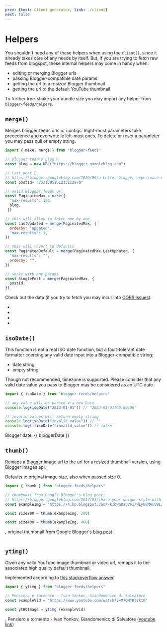 ```yaml
---
prev: {text: Client generator, link: ./client}
next: false
---
```


<script setup>
import { thumb, ytimg, isoDate, make, merge } from '@lib'
import { useIntervalFn } from '@vueuse/core'
import { onMounted, ref } from 'vue'

// image  thumbnails

const exampleImg = 'https://4.bp.blogspot.com/-k1bwGQauV6I/WLyURMAuU9I/AAAAAAAAAD0/k_ZcX4sr_bENoB2P3P8MTEfN-ymfa3_ugCLcB/s1600/en_Contempo.jpg'

const size200 = thumb(exampleImg, 200)

const size400 = thumb(exampleImg, 400)

const exampleVid = 'https://www.youtube.com/watch?v=M7QMTRlzkt0'

const ytHQImage = ytimg (exampleVid)

// date examples

const bloggerDate = ref('')

useIntervalFn(() => {
  bloggerDate.value = isoDate(new Date)
}, 1000)

// url examples

// Blogger team's blog 💖
const blog = new URL("https://blogger.googleblog.com")

// Last post 📰
// https://blogger.googleblog.com/2020/05/a-better-blogger-experience-on-web.html
const postId= "7531385161213212970"

// valid Blogger feeds url
const PaginatedMax = make({
  "max-results": 150,
  blog,
 })

// this will allow to fetch one by one
const LastUpdated = merge(PaginatedMax, {
  orderby: "updated",
  "max-results": 1,
})

// this will revert to defaults
const PaginatedDefault = merge(PaginatedMax,LastUpdated, {
  "max-results": "",
  orderby: "",
})

// works with any params
const SinglePost = merge(PaginatedMax, {
  postId,
})
</script>

# Helpers

You shouldn't need any of these helpers when using the `client()`, since it already takes care of any needs by itself. But, if you are trying to fetch raw feeds from blogspot, these internal helpers may come in handy when:

* editing or merging Blogger urls
* passing Blogger-compatible date params
* getting the url to a resized Blogger thumbnail
* getting the url to the default YouTube thumbnail

To further tree-shake your bundle size you may import any helper from `blogger-feeds/helpers`.

## `merge()`

Merges blogger feeds urls or configs. Right-most parameters take precedence and overwrite le left-most ones. To delete or reset a parameter you may pass null or empty string.

``` js
import { make, merge } from "blogger-feeds"

// Blogger team's blog 💖
const blog = new URL("https://blogger.googleblog.com")

// Last post 📰
// https://blogger.googleblog.com/2020/05/a-better-blogger-experience-on-web.html
const postId= "7531385161213212970"

// valid Blogger feeds url
const PaginatedMax = make({
  "max-results": 150,
  blog,
 })

// this will allow to fetch one by one
const LastUpdated = merge(PaginatedMax, {
  orderby: "updated",
  "max-results": 1,
})

// this will revert to defaults
const PaginatedDefault = merge(PaginatedMax,LastUpdated, {
  "max-results": "",
  orderby: "", 
})

// works with any params
const SinglePost = merge(PaginatedMax, {
  postId,
})
```

Check out the data (if you try to fetch you may incur into [CORS issues](http://localhost:7777/get-started.html#requirements)):

<ul>
  <li>
    <a :href="PaginatedMax" text="PaginatedMax" target="_blank" />
  </li>
  <li>
    <a :href="LastUpdated" text="LastUpdated" target="_blank" />
  </li>
  <li>
    <a :href="PaginatedDefault" text="PaginatedDefault" target="_blank" />
  </li>
  <li>
    <a :href="SinglePost" text="SinglePost" target="_blank" />
  </li>
</ul>

## `isoDate()`

This function is not a real ISO date function, but a fault-tolerant date formatter coercing any valid date input into a Blogger-compatible string:

* date string
* empty string

Though not recommended, timezone is supported. Please consider that any valid date value you pass to Blogger may be considered as an UTC date.

``` js
import { isoDate } from "blogger-feeds/helpers"

// any value will be parsed via new Date
console.log(isoDate("2023-01-01")) // "2023-01-01T00:00:00"

// invalid values will return empty string
console.log(isoDate("invalid_value")) // ""
console.log(!!isoDate("invalid_value")) // false
```

Blogger date: {{ bloggerDate }}

## `thumb()`

Remaps a Blogger image url to the url for a resized thumbnail version, using Blogger images api.

Defaults to original image size, also when passed size 0.

``` js
import { thumb } from "blogger-feeds/helpers"

// thumbnail from Google Blogger's blog post:
// https://blogger.googleblog.com/2017/03/share-your-unique-style-with-new.html
const exampleImg = "https://4.bp.blogspot.com/-k1bwGQauV6I/WLyURMAuU9I/AAAAAAAAAD0/k_ZcX4sr_bENoB2P3P8MTEfN-ymfa3_ugCLcB/s1600/en_Contempo.jpg"

const size200 = thumb(exampleImg, 200)

const size400 = thumb(exampleImg, 400)
```

<a :href="exampleImg" text="exampleImg (size 1600)" />, original thumbnail from Google Blogger's [blog post](https://blogger.googleblog.com/2017/03/share-your-unique-style-with-new.html)

<div class="flex flex-col text-center gap-3">
  <div class="mx-auto">
    <img :src="size400" />
    <a :href="size400" text="size400" target="_blank" />
  </div>
  <div class="mx-auto">
    <img :src="size200" />
    <a :href="size200" text="size200" target="_blank" />
  </div>
</div>

## `ytimg()`

Given any valid YouTube image thumbnail or video url, remaps it to the associated high quality default thumbnail.

Implemented according to [this stackoverflow answer](https://stackoverflow.com/questions/2068344/how-do-i-get-a-youtube-video-thumbnail-from-the-youtube-api)

``` js
import { ytimg } from "blogger-feeds/helpers"

// Pensiero e tormento - Ivan Yonkov, Giandomenico di Salvatore
const exampleVid = "https://www.youtube.com/watch?v=M7QMTRlzkt0"

const ytHQImage = ytimg (exampleVid)
```

<a :href="exampleImg" text="exampleVid" />, Pensiero e tormento - Ivan Yonkov, Giandomenico di Salvatore ([youtube link](https://www.youtube.com/watch?v=M7QMTRlzkt0))

<div class="flex flex-col text-center gap-3">
  <div class="mx-auto">
    <img :src="ytHQImage" />
    <a :href="ytHQImage" text="ytHQImage" target="_blank" />
  </div>
</div>
